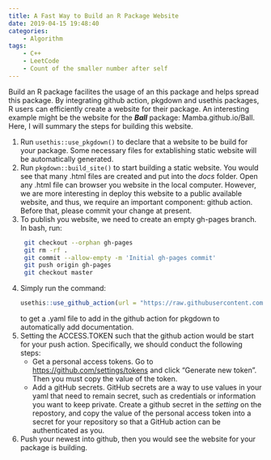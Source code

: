 ```yaml
---
title: A Fast Way to Build an R Package Website 
date: 2019-04-15 19:48:40
categories: 
    - Algorithm
tags: 
    - C++
    - LeetCode
    - Count of the smaller number after self 
---
```


Build an R package facilites the usage of an this package and helps spread this package. 
By integrating github action, pkgdown and usethis packages, R users can efficiently create a website for their package. 
An interesting example might be the website for the ***Ball*** package: Mamba.github.io/Ball. 
Here, I will summary the steps for building this website. 

1. Run `usethis::use_pkgdown()` to declare that a website to be build for your package. Some necessary files for extablishing static website will be automatically generated.
2. Run `pkgdown::build_site()` to start building a static website. You would see that many .html files are created and put into the *docs* folder. Open any .html file can browser you website in the local computer. However, we are more interesting in deploy this website to a public available website, and thus, we require an important component: github action. Before that, please commit your change at present.
3. To publish you website, we need to create an empty gh-pages branch. In bash, run:
   ```bash
    git checkout --orphan gh-pages
    git rm -rf .
    git commit --allow-empty -m 'Initial gh-pages commit'
    git push origin gh-pages
    git checkout master
   ```
4. Simply run the command:
   ```R
   usethis::use_github_action(url = "https://raw.githubusercontent.com/r-lib/actions/master/examples/pkgdown.yaml")
   ```
   to get a .yaml file to add in the github action for pkgdown to automatically add documentation.
5. Setting the ACCESS.TOKEN such that the github action would be start for your push action. Specifically, we should conduct the following steps:
   - Get a personal access tokens. Go to https://github.com/settings/tokens and click “Generate new token”. Then you must copy the value of the token.
   - Add a gitHub secrets. GitHub secrets are a way to use values in your yaml that need to remain secret, such as credentials or information you want to keep private. Create a github secret in the *setting* on the repostory, and copy the value of the personal access token into a secret for your repository so that a GitHub action can be authenticated as you.
6. Push your newest into github, then you would see the website for your package is building. 
